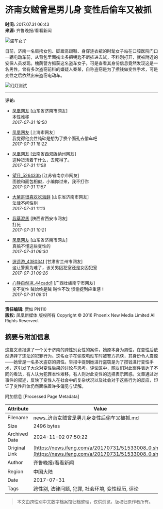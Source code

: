 # 济南女贼曾是男儿身 变性后偷车又被抓

**时间:** 2017.07.31 06:43  
**来源:** 齐鲁晚报/看看新闻

![盗车女子](http://p0.ifengimg.com/a/2017_31/6d3d8b363f96e38_size156_w735_h374.jpg)

日前，济南一名肩挎女包、脚蹬高跟鞋、身穿连衣裙的时髦女子站在口腔医院门口一辆电动车前，从背包里面掏出多把钥匙不断插进去试，不料刚打开，就被附近的安保人员发现。槐荫警方抓获这名盗车女子，可是查看其身份信息竟然发现这是一名男性。曾有多次盗窃前科的嫌疑人秦某，自称盗窃是为了攒钱做变性手术，可是变性之后依然出来盗窃电动车。

![幻灯测试](https://c1.ifengimg.com/mappa1x1/2017/07/27/1x1.gif)

---

**评论:**

- [凤凰网友](//comment.ifeng.com/viewpersonal.php?uname=凤凰网友&guid=41351541) [山东省济南市网友]  
  本性难移  
  _2017-07-31 19:50_

- [凤凰网友](//comment.ifeng.com/viewpersonal.php?uname=凤凰网友&guid=82653766) [上海市网友]  
  我觉得他变性纯碎是想为了换个面孔去偷车吧  
  _2017-07-31 18:22_

- [凤凰网友](//comment.ifeng.com/viewpersonal.php?uname=凤凰网友&guid=64003229) [云南省西双版纳州网友]  
  这种货活着干什么，去死得了。  
  _2017-07-31 11:58_

- [望月_526433b](https://gentie.ifeng.com/myComments?guid=86393659) [江苏省南京市网友]  
  面貌和面包相似，小编你过来，我不打你  
  _2017-07-31 11:57_

- [大舅哥很喜欢吃海鲜](https://gentie.ifeng.com/myComments?guid=82646252) [山东省济南市网友]  
  法律不问性别  
  _2017-07-31 11:13_

- [我草泥馬](https://gentie.ifeng.com/myComments?guid=71386511) [陕西省西安市网友]  
  打死  
  _2017-07-31 10:21_

- [凤凰网友](//comment.ifeng.com/viewpersonal.php?uname=凤凰网友&guid=82635584) [山东省济南市网友]  
  真搞不懂这些变性的  
  _2017-07-31 09:30_

- [逍遥游_438034f](https://gentie.ifeng.com/myComments?guid=70779727) [甘肃省兰州市网友]  
  这让警察为难了，该关男囚犯室还是女囚犯室  
  _2017-07-31 09:26_

- [心静自然凉_44cadd1](https://gentie.ifeng.com/myComments?guid=72134097) [广西壮族南宁市网友]  
  变不变性 贼始终是贼 贼性不改 惯偷捉到应重惩！  
  _2017-07-31 08:01_

---

**责任编辑:** 贾如 PN110  
**版权:** 凤凰新媒体 版权所有 Copyright © 2016 Phoenix New Media Limited All Rights Reserved.

## 摘要与附加信息

<!-- tcd_abstract -->
这篇文章报道了一个关于济南的跨性别女性的案件，她原本身为男性，在变性后依然选择了违法的犯罪行为。这名女子在偷取电动车时被警方抓获，其身份令人震惊——她曾是一名多次盗窃的男性。举报中提到她进行盗窃是为了攒钱进行变性手术，这引发了大众对变性后果的讨论与思考。评论区中，网友们对此案件表达了不同的看法，有人认为犯罪本性难移，有人则对此变性的选择表示困惑。文章通过对事件的叙述，反映了变性人在社会中的复杂状况以及社会对于这些行为的反应，印证了变性群体仍然面临着许多偏见与误解。
<!-- tcd_abstract_end -->

附加信息 [Processed Page Metadata]

| Attribute       | Value                                  |
|-----------------|----------------------------------------|
| Filename        | news_济南女贼曾是男儿身变性后偷车又被抓.md                             |
| Size            | 2496 bytes                           |
| Archived Date   | 2024-11-02 07:50:22                             |
| Original Link   | [https://news.ifeng.com/a/20170731/51533008_0.shtml](https://news.ifeng.com/a/20170731/51533008_0.shtml)                       |
| Author          | 齐鲁晚报/看看新闻                               |
| Region          | 中国大陆                               |
| Date            | 2017-07-31                                 |
| Tags            | 跨性别, 法律问题, 犯罪, 社会环境, 变性经历, 评论                                 |
>
> 本文由跨性别中文数字档案馆归档整理，仅供浏览。版权归原作者所有。
>